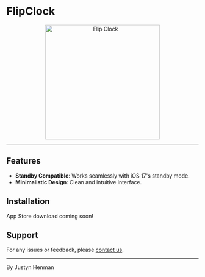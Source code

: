 # FlipClock

<div align="center">
  <img src="https://justynhenman.com/images/thumbs/flipclock.png" alt="Flip Clock" width="300">
</div>

---

## Features
- **Standby Compatible**: Works seamlessly with iOS 17's standby mode.
- **Minimalistic Design**: Clean and intuitive interface.

## Installation

App Store download coming soon!

## Support

For any issues or feedback, please [contact us](#).

---
 
By Justyn Henman
